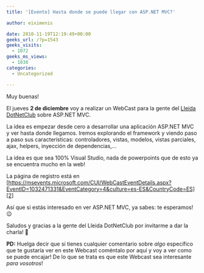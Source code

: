 ```yaml
---
title: '[Evento] Hasta donde se puede llegar con ASP.NET MVC?'

author: eiximenis

date: 2010-11-19T12:19:49+00:00
geeks_url: /?p=1543
geeks_visits:
  - 1072
geeks_ms_views:
  - 1038
categories:
  - Uncategorized

---
```

Muy buenas!

El jueves **2 de diciembre** voy a realizar un WebCast para la gente del [Lleida DotNetClub][1] sobre ASP.NET MVC.

La idea es empezar desde cero a desarrollar una aplicación ASP.NET MVC y ver hasta donde llegamos. Iremos explorando el framework y viendo paso a paso sus características: controladores, vistas, modelos, vistas parciales, ajax, helpers, inyección de dependencias,…

<!--more-->

La idea es que sea 100% Visual Studio, nada de powerpoints que de esto ya se encuentra mucho en la web!

La página de registro está en [https://msevents.microsoft.com/CUI/WebCastEventDetails.aspx?EventID=1032471331&EventCategory=4&culture=es-ES&CountryCode=ES][2]

Así que si estás interesado en ver ASP.NET MVC, ya sabes: te esperamos! 😉

Saludos y gracias a la gente del Lleida DotNetClub por invitarme a dar la charla! 🙂

**PD:** Huelga decir que si tienes cualquier comentario sobre _algo_ específico que te gustaría ver en este Webcast coméntalo por aquí y voy a ver como se puede encajar! De lo que se trata es que este Webcast sea interesante _para vosotros_!

 [1]: http://lleida.dotnetclubs.com/
 [2]: https://msevents.microsoft.com/CUI/WebCastEventDetails.aspx?EventID=1032471331&EventCategory=4&culture=es-ES&CountryCode=ES "https://msevents.microsoft.com/CUI/WebCastEventDetails.aspx?EventID=1032471331&EventCategory=4&culture=es-ES&CountryCode=ES"